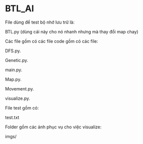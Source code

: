 # BTL_AI
File dùng để test bộ nhớ lưu trữ là:

BTL.py (dùng cái này cho nó nhanh nhưng mà thay đổi map chay)

Các file gồm có các file code gồm có các file:

DFS.py.

Genetic.py.

main.py.

Map.py.

Movement.py.

visualize.py.

File test gồm có:

test.txt

Folder gồm các ảnh phục vụ cho việc visualize:

imgs/
